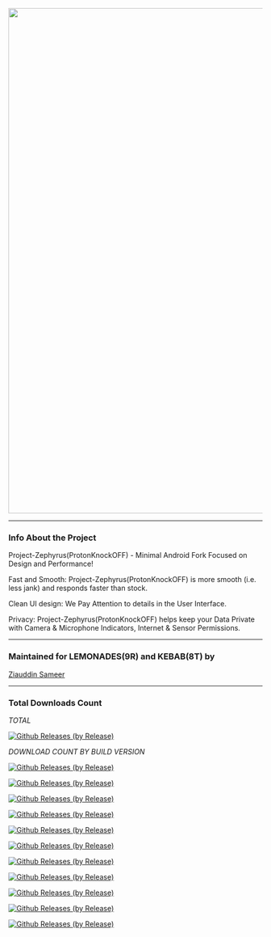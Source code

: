 <p align="center"><img width="1000" src="https://github.com/ziasam/ProtonKnockOff-Release/blob/master/banner.png"></p>

---------------------------------------------------------------------------------

### Info About the Project

Project-Zephyrus(ProtonKnockOFF) - Minimal Android Fork Focused on Design and Performance!

Fast and Smooth: Project-Zephyrus(ProtonKnockOFF) is more smooth (i.e. less jank) and responds faster than stock.

Clean UI design: We Pay Attention to details in the User Interface.

Privacy: Project-Zephyrus(ProtonKnockOFF) helps keep your Data Private with Camera & Microphone Indicators, Internet & Sensor Permissions.

---------------------------------------------------------------------------------

### Maintained for LEMONADES(9R) and KEBAB(8T) by

[Ziauddin Sameer](https://github.com/ziasam)

---------------------------------------------------------------------------------

### Total Downloads Count

*TOTAL*

[![Github Releases (by Release)](https://img.shields.io/github/downloads/ziasam/ProtonKnockOff-Release/total.svg)](https://github.com/ziasam/ProtonKnockOff-Release/releases)

*DOWNLOAD COUNT BY BUILD VERSION*

[![Github Releases (by Release)](https://img.shields.io/github/downloads/ziasam/ProtonKnockOff-Release/12.0.0_r13-B3-1/total.svg)](https://github.com/ziasam/ProtonKnockOff-Release/releases)

[![Github Releases (by Release)](https://img.shields.io/github/downloads/ziasam/ProtonKnockOff-Release/12.0.0_r13-B3/total.svg)](https://github.com/ziasam/ProtonKnockOff-Release/releases)

[![Github Releases (by Release)](https://img.shields.io/github/downloads/ziasam/ProtonKnockOff-Release/12.0.0_r13-B3-2/total.svg)](https://github.com/ziasam/ProtonKnockOff-Release/releases)

[![Github Releases (by Release)](https://img.shields.io/github/downloads/ziasam/ProtonKnockOff-Release/12.1.0_r18-B1/total.svg)](https://github.com/ziasam/ProtonKnockOff-Release/releases)

[![Github Releases (by Release)](https://img.shields.io/github/downloads/ziasam/ProtonKnockOff-Release/12.1.0_r18-B1-1/total.svg)](https://github.com/ziasam/ProtonKnockOff-Release/releases)

[![Github Releases (by Release)](https://img.shields.io/github/downloads/ziasam/ProtonKnockOff-Release/12.1.0_r18-B2/total.svg)](https://github.com/ziasam/ProtonKnockOff-Release/releases)

[![Github Releases (by Release)](https://img.shields.io/github/downloads/ziasam/ProtonKnockOff-Release/12.3.0_r27-B1/total.svg)](https://github.com/ziasam/ProtonKnockOff-Release/releases)

[![Github Releases (by Release)](https://img.shields.io/github/downloads/ziasam/ProtonKnockOff-Release/12.3.0_r27-B2/total.svg)](https://github.com/ziasam/ProtonKnockOff-Release/releases)

[![Github Releases (by Release)](https://img.shields.io/github/downloads/ziasam/ProtonKnockOff-Release/12.4.0_r29-B1/total.svg)](https://github.com/ziasam/ProtonKnockOff-Release/releases)

[![Github Releases (by Release)](https://img.shields.io/github/downloads/ziasam/ProtonKnockOff-Release/12.4.0_r29-B2/total.svg)](https://github.com/ziasam/ProtonKnockOff-Release/releases)

[![Github Releases (by Release)](https://img.shields.io/github/downloads/ziasam/ProtonKnockOff-Release/12.4.0_r32-B1/total.svg)](https://github.com/ziasam/ProtonKnockOff-Release/releases)
